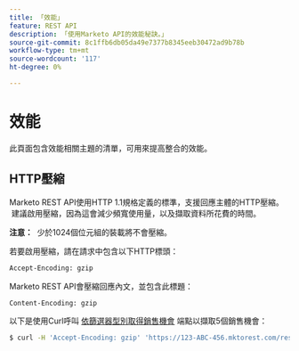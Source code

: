 ```yaml
---
title: 「效能」
feature: REST API
description: 「使用Marketo API的效能秘訣。」
source-git-commit: 8c1ffb6db05da49e7377b8345eeb30472ad9b78b
workflow-type: tm+mt
source-wordcount: '117'
ht-degree: 0%

---
```



# 效能

此頁面包含效能相關主題的清單，可用來提高整合的效能。

## HTTP壓縮

Marketo REST API使用HTTP 1.1規格定義的標準，支援回應主體的HTTP壓縮。  建議啟用壓縮，因為這會減少頻寬使用量，以及擷取資料所花費的時間。

**注意：**  少於1024個位元組的裝載將不會壓縮。

若要啟用壓縮，請在請求中包含以下HTTP標頭：

```html
Accept-Encoding: gzip
```

Marketo REST API會壓縮回應內文，並包含此標題：

```html
Content-Encoding: gzip
```

以下是使用Curl呼叫 [依篩選器型別取得銷售機會](https://developer.adobe.com/marketo-apis/api/mapi/#tag/Leads/operation/getLeadsByFilterUsingGET) 端點以擷取5個銷售機會：

```bash
$ curl -H 'Accept-Encoding: gzip' 'https://123-ABC-456.mktorest.com/rest/v1/leads.json?filterType=id&filterValues=4,5,7,12,13'
```

